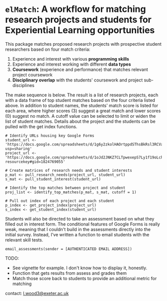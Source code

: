 # `elMatch`: A workflow for matching research projects and students for Experiential Learning opportunities  

This package matches proposed research projects with prospective student researchers based on four match criteria:  

1. Experience and interest with various **programming skills**   
2. Experience and interest working with different **data types**    
3. **Coursework** (experience and performance) that matches relevant project coursework  
4. **Disciplinary overlap** with the students' coursework and project sub-disciplines  

The make sequence is below. The result is a list of research projects, each with a data frame of top student matches based on the four criteria listed above. In addition to student names, the students' match score is listed for each area, where higher scores (3) suggest a great match and lower scores (0) suggest no match. A cutoff value can be selected to limit or widen the list of student matches. Details about the project and the students can be pulled with the get index functions.  

```
# Identify URLs housing key Google Forms
student_url <- 'https://docs.google.com/spreadsheets/d/1g6y2zkolHAOrtppdSThsBkRsl3RCVa7_Nve_NEOQARc/edit?usp=sharing'
project_url <- 'https://docs.google.com/spreadsheets/d/1oJd2JNKZ7CLTpwexepS7Ly1f19oLchWji6yRxz7X3X8/edit?resourcekey#gid=1824769055'

# Create matrices of research needs and student interests
p_mat <- pull_research_needs(project_url, student_url)
s_mat <- pull_student_interest(student_url)

# Identify the top matches between project and student
proj_list <- identify_top_matches(p_mat, s_mat, cutoff = 1)

# Pull out index of each project and each student
p_index <- get_project_index(project_url)
s_index <- get_student_index(student_url)
```

Students will also be directed to take an assessment based on what they filled out in interest form. The conditional features of Google Forms is really weak, meaning that I couldn't build in the assessments directly into the initial survey. Instead, I've written a function to email students with the relevant skill tests.

```
email_assessments(sender = [AUTHENTICATED EMAIL ADDRESS])
```

TODO: 
* See vignette for example. I don't know how to display it, honestly. 
* Function that gets results from assess and grades them
* Match those score back to students to provide an additional metric for matching

contact: l.wood3@exeter.ac.uk
